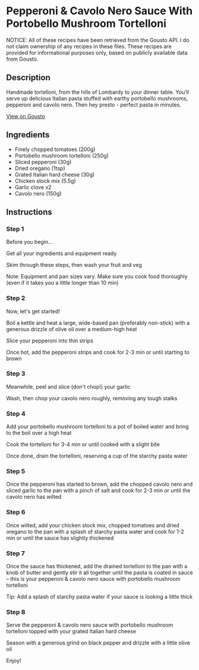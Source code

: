 # Pepperoni & Cavolo Nero Sauce With Portobello Mushroom Tortelloni

NOTICE: All of these recipes have been retrieved from the Gousto API. I do not claim ownership of any recipes in these files. These recipes are provided for informational purposes only, based on publicly available data from Gousto.

## Description

Handmade tortelloni, from the hills of Lombardy to your dinner table. You’ll serve up delicious Italian pasta stuffed with earthy portobello mushrooms, pepperoni and cavolo nero. Then hey presto - perfect pasta in minutes.

[View on Gousto](https://www.gousto.co.uk/recipes/cookbook/pepperoni-cavolo-nero-sauce-with-portobello-mushroom-tortelloni)

## Ingredients

- Finely chopped tomatoes (200g)
- Portobello mushroom tortelloni (250g)
- Sliced pepperoni (30g)
- Dried oregano (1tsp)
- Grated Italian hard cheese (30g)
- Chicken stock mix (5.5g)
- Garlic clove x2
- Cavolo nero (150g)

## Instructions


### Step 1

Before you begin...

Get all your ingredients and equipment ready

Skim through these steps, then wash your fruit and veg

Note: Equipment and pan sizes vary. Make sure you cook food thoroughly (even if it takes you a little longer than 10 min)


### Step 2

Now, let's get started!

Boil a kettle and heat a large, wide-based pan (preferably non-stick) with a generous drizzle of olive oil over a medium-high heat

Slice your pepperoni into thin strips

Once hot, add the pepperoni strips and cook for 2-3 min or until starting to brown


### Step 3

Meanwhile, peel and slice (don't chop!) your garlic

Wash, then chop your cavolo nero roughly, removing any tough stalks


### Step 4

Add your portobello mushroom tortelloni to a pot of boiled water and bring to the boil over a high heat

Cook the tortelloni for 3-4 min or until cooked with a slight bite

Once done, drain the tortelloni, reserving a cup of the starchy pasta water


### Step 5

Once the pepperoni has started to brown, add the chopped cavolo nero and sliced garlic to the pan with a pinch of salt and cook for 2-3 min or until the cavolo nero has wilted


### Step 6

Once wilted, add your chicken stock mix, chopped tomatoes and dried oregano to the pan with a splash of starchy pasta water and cook for 1-2 min or until the sauce has slightly thickened


### Step 7

Once the sauce has thickened, add the drained tortelloni to the pan with a knob of butter and gently stir it all together until the pasta is coated in sauce – this is your pepperoni & cavolo nero sauce with portobello mushroom tortelloni

Tip: Add a splash of starchy pasta water if your sauce is looking a little thick

### Step 8

Serve the pepperoni & cavolo nero sauce with portobello mushroom tortelloni topped with your grated Italian hard cheese

Season with a generous grind on black pepper and drizzle with a little olive oil

Enjoy!

